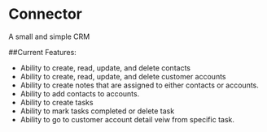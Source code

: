 # Connector
A small and simple CRM

##Current Features:
- Ability to create, read, update, and delete contacts
- Ability to create, read, update, and delete customer accounts
- Ability to create notes that are assigned to either contacts or accounts.
- Ability to add contacts to accounts.
- Ability to create tasks
- Ability to mark tasks completed or delete task
- Ability to go to customer account detail veiw from specific task.
